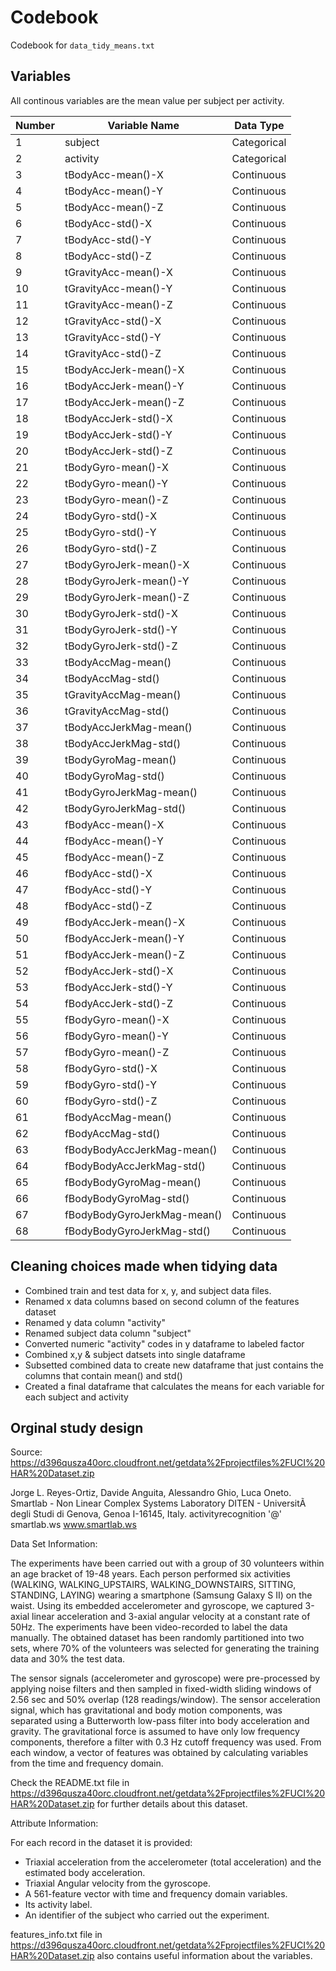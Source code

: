 # Codebook

Codebook for `data_tidy_means.txt`

## Variables

All continous variables are the mean value per subject per activity.

Number | Variable Name | Data Type
-------|---------------|----------
1 | subject | Categorical
2 | activity | Categorical
3 | tBodyAcc-mean()-X | Continuous
4 | tBodyAcc-mean()-Y | Continuous
5 | tBodyAcc-mean()-Z | Continuous
6 | tBodyAcc-std()-X | Continuous
7 | tBodyAcc-std()-Y | Continuous
8 | tBodyAcc-std()-Z | Continuous
9 | tGravityAcc-mean()-X | Continuous
10 | tGravityAcc-mean()-Y | Continuous
11 | tGravityAcc-mean()-Z | Continuous
12 | tGravityAcc-std()-X | Continuous
13 | tGravityAcc-std()-Y | Continuous
14 | tGravityAcc-std()-Z | Continuous
15 | tBodyAccJerk-mean()-X | Continuous
16 | tBodyAccJerk-mean()-Y | Continuous
17 | tBodyAccJerk-mean()-Z | Continuous
18 | tBodyAccJerk-std()-X | Continuous
19 | tBodyAccJerk-std()-Y | Continuous
20 | tBodyAccJerk-std()-Z | Continuous
21 | tBodyGyro-mean()-X | Continuous
22 | tBodyGyro-mean()-Y | Continuous
23 | tBodyGyro-mean()-Z | Continuous
24 | tBodyGyro-std()-X | Continuous
25 | tBodyGyro-std()-Y | Continuous
26 | tBodyGyro-std()-Z | Continuous
27 | tBodyGyroJerk-mean()-X | Continuous
28 | tBodyGyroJerk-mean()-Y | Continuous
29 | tBodyGyroJerk-mean()-Z | Continuous
30 | tBodyGyroJerk-std()-X | Continuous
31 | tBodyGyroJerk-std()-Y | Continuous
32 | tBodyGyroJerk-std()-Z | Continuous
33 | tBodyAccMag-mean() | Continuous
34 | tBodyAccMag-std() | Continuous
35 | tGravityAccMag-mean() | Continuous
36 | tGravityAccMag-std() | Continuous
37 | tBodyAccJerkMag-mean() | Continuous
38 | tBodyAccJerkMag-std() | Continuous
39 | tBodyGyroMag-mean() | Continuous
40 | tBodyGyroMag-std() | Continuous
41 | tBodyGyroJerkMag-mean() | Continuous
42 | tBodyGyroJerkMag-std() | Continuous
43 | fBodyAcc-mean()-X | Continuous
44 | fBodyAcc-mean()-Y | Continuous
45 | fBodyAcc-mean()-Z | Continuous
46 | fBodyAcc-std()-X | Continuous
47 | fBodyAcc-std()-Y | Continuous
48 | fBodyAcc-std()-Z | Continuous
49 | fBodyAccJerk-mean()-X | Continuous
50 | fBodyAccJerk-mean()-Y | Continuous
51 | fBodyAccJerk-mean()-Z | Continuous
52 | fBodyAccJerk-std()-X | Continuous
53 | fBodyAccJerk-std()-Y | Continuous
54 | fBodyAccJerk-std()-Z | Continuous
55 | fBodyGyro-mean()-X | Continuous
56 | fBodyGyro-mean()-Y | Continuous
57 | fBodyGyro-mean()-Z | Continuous
58 | fBodyGyro-std()-X | Continuous
59 | fBodyGyro-std()-Y | Continuous
60 | fBodyGyro-std()-Z | Continuous
61 | fBodyAccMag-mean() | Continuous
62 | fBodyAccMag-std() | Continuous
63 | fBodyBodyAccJerkMag-mean() | Continuous
64 | fBodyBodyAccJerkMag-std() | Continuous
65 | fBodyBodyGyroMag-mean() | Continuous
66 | fBodyBodyGyroMag-std() | Continuous
67 | fBodyBodyGyroJerkMag-mean() | Continuous
68 | fBodyBodyGyroJerkMag-std() | Continuous

## Cleaning choices made when tidying data

* Combined train and test data for x, y, and subject data files.
* Renamed x data columns based on second column of the features dataset
* Renamed y data column "activity"
* Renamed subject data column "subject"
* Converted numeric "activity" codes in y dataframe to labeled factor
* Combined x,y & subject datsets into single dataframe
* Subsetted combined data to create new dataframe that just contains the columns that contain mean() and std()
* Created a final dataframe that calculates the means for each variable for each subject and activity

## Orginal study design

Source: https://d396qusza40orc.cloudfront.net/getdata%2Fprojectfiles%2FUCI%20HAR%20Dataset.zip

Jorge L. Reyes-Ortiz, Davide Anguita, Alessandro Ghio, Luca Oneto. 
Smartlab - Non Linear Complex Systems Laboratory 
DITEN - UniversitÃ  degli Studi di Genova, Genoa I-16145, Italy. 
activityrecognition '@' smartlab.ws 
www.smartlab.ws 


Data Set Information:

The experiments have been carried out with a group of 30 volunteers within an age bracket of 19-48 years. Each person performed six activities (WALKING, WALKING_UPSTAIRS, WALKING_DOWNSTAIRS, SITTING, STANDING, LAYING) wearing a smartphone (Samsung Galaxy S II) on the waist. Using its embedded accelerometer and gyroscope, we captured 3-axial linear acceleration and 3-axial angular velocity at a constant rate of 50Hz. The experiments have been video-recorded to label the data manually. The obtained dataset has been randomly partitioned into two sets, where 70% of the volunteers was selected for generating the training data and 30% the test data. 

The sensor signals (accelerometer and gyroscope) were pre-processed by applying noise filters and then sampled in fixed-width sliding windows of 2.56 sec and 50% overlap (128 readings/window). The sensor acceleration signal, which has gravitational and body motion components, was separated using a Butterworth low-pass filter into body acceleration and gravity. The gravitational force is assumed to have only low frequency components, therefore a filter with 0.3 Hz cutoff frequency was used. From each window, a vector of features was obtained by calculating variables from the time and frequency domain. 

Check the README.txt file in https://d396qusza40orc.cloudfront.net/getdata%2Fprojectfiles%2FUCI%20HAR%20Dataset.zip for further details about this dataset.

Attribute Information:

For each record in the dataset it is provided: 
- Triaxial acceleration from the accelerometer (total acceleration) and the estimated body acceleration. 
- Triaxial Angular velocity from the gyroscope. 
- A 561-feature vector with time and frequency domain variables. 
- Its activity label. 
- An identifier of the subject who carried out the experiment.

features_info.txt file in https://d396qusza40orc.cloudfront.net/getdata%2Fprojectfiles%2FUCI%20HAR%20Dataset.zip also contains useful information about the variables.
